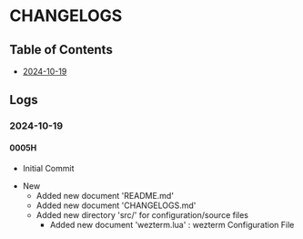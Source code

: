 # CHANGELOGS

## Table of Contents
+ [2024-10-19](#2024-10-19)

## Logs
### 2024-10-19
#### 0005H
+ Initial Commit

- New
    + Added new document 'README.md'
    + Added new document 'CHANGELOGS.md'
    - Added new directory 'src/' for configuration/source files
        - Added new document 'wezterm.lua' : wezterm Configuration File


